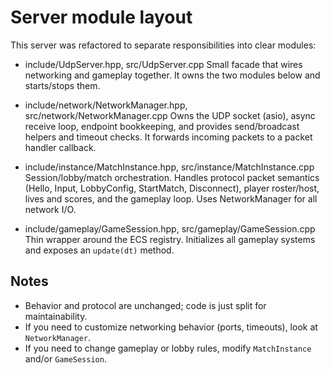 # Server module layout

This server was refactored to separate responsibilities into clear modules:

- include/UdpServer.hpp, src/UdpServer.cpp
  Small facade that wires networking and gameplay together. It owns the two modules below and starts/stops them.

- include/network/NetworkManager.hpp, src/network/NetworkManager.cpp
  Owns the UDP socket (asio), async receive loop, endpoint bookkeeping, and provides send/broadcast helpers and timeout checks. It forwards incoming packets to a packet handler callback.

- include/instance/MatchInstance.hpp, src/instance/MatchInstance.cpp
  Session/lobby/match orchestration. Handles protocol packet semantics (Hello, Input, LobbyConfig, StartMatch, Disconnect), player roster/host, lives and scores, and the gameplay loop. Uses NetworkManager for all network I/O.

- include/gameplay/GameSession.hpp, src/gameplay/GameSession.cpp
  Thin wrapper around the ECS registry. Initializes all gameplay systems and exposes an `update(dt)` method.

## Notes
- Behavior and protocol are unchanged; code is just split for maintainability.
- If you need to customize networking behavior (ports, timeouts), look at `NetworkManager`.
- If you need to change gameplay or lobby rules, modify `MatchInstance` and/or `GameSession`.
